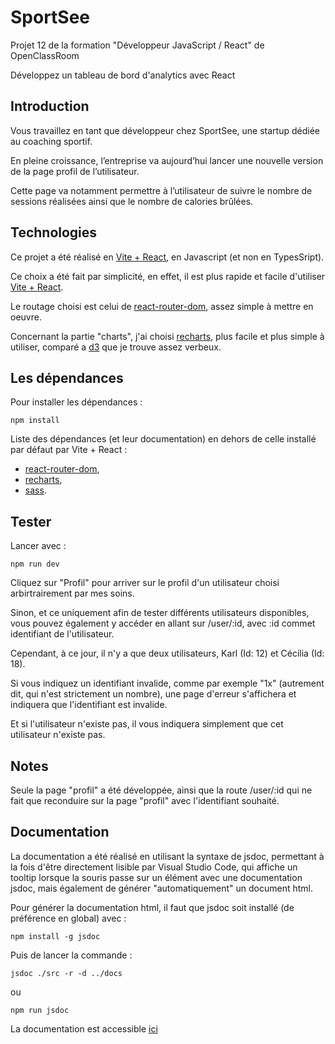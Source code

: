 # SportSee

Projet 12 de la formation "Développeur JavaScript / React" de OpenClassRoom

Développez un tableau de bord d'analytics avec React

## Introduction

Vous travaillez en tant que développeur chez SportSee, une startup dédiée au coaching sportif.

En pleine croissance, l’entreprise va aujourd’hui lancer une nouvelle version de la page profil de l’utilisateur.

Cette page va notamment permettre à l’utilisateur de suivre le nombre de sessions réalisées ainsi que le nombre de calories brûlées.

## Technologies

Ce projet a été réalisé en [Vite + React](https://vitejs.dev/), en Javascript (et non en TypesSript).

Ce choix a été fait par simplicité, en effet, il est plus rapide et facile d'utiliser [Vite + React](https://vitejs.dev/).

Le routage choisi est celui de [react-router-dom](https://reactrouter.com/en/main), assez simple à mettre en oeuvre.

Concernant la partie "charts", j'ai choisi [recharts](https://recharts.org/en-US/), plus facile et plus simple à utiliser, comparé a [d3](https://d3js.org/) que je trouve assez verbeux.

## Les dépendances

Pour installer les dépendances :

```
npm install
```

Liste des dépendances (et leur documentation) en dehors de celle installé par défaut par Vite + React :

- [react-router-dom](https://reactrouter.com/en/main),
- [recharts](https://recharts.org/en-US/),
- [sass](https://sass-lang.com/).

## Tester

Lancer avec :

```
npm run dev
```

Cliquez sur "Profil" pour arriver sur le profil d'un utilisateur choisi arbirtrairement par mes soins.

Sinon, et ce uniquement afin de tester différents utilisateurs disponibles, vous pouvez également y accéder en allant sur /user/:id, avec :id commet identifiant de l'utilisateur.

Cependant, à ce jour, il n'y a que deux utilisateurs, Karl (Id: 12) et Cécilia (Id: 18).

Si vous indiquez un identifiant invalide, comme par exemple "1x" (autrement dit, qui n'est strictement un nombre), une page d'erreur s'affichera et indiquera que l'identifiant est invalide.

Et si l'utilisateur n'existe pas, il vous indiquera simplement que cet
utilisateur n'existe pas.

## Notes

Seule la page "profil" a été développée, ainsi que la route /user/:id qui ne fait que reconduire sur la page "profil" avec l'identifiant souhaité.

## Documentation

La documentation a été réalisé en utilisant la syntaxe de jsdoc, permettant à la fois d'être directement lisible par Visual Studio Code,
qui affiche un tooltip lorsque la souris passe sur un élément avec une documentation jsdoc, mais également de générer "automatiquement"
un document html.

Pour générer la documentation html, il faut que jsdoc soit installé (de préférence en global) avec :

```
npm install -g jsdoc
```

Puis de lancer la commande :

```
jsdoc ./src -r -d ../docs
```

ou

```
npm run jsdoc
```

La documentation est accessible [ici](https://code9g.github.io/SportSee/)
